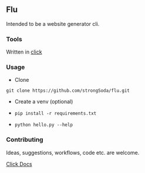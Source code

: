 ## Flu

Intended to be a website generator cli.

### Tools

Written in [click](https://github.com/pallets/click)

### Usage 

- Clone

`git clone https://github.com/strongSoda/flu.git`

- Create a venv (optional)

- `pip install -r requirements.txt`

- `python hello.py --help`

### Contributing

Ideas, suggestions, workflows, code etc. are welcome.

[Click Docs](https://click.palletsprojects.com/en/7.x/)